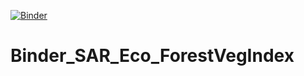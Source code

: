 [![Binder](https://mybinder.org/badge_logo.svg)](https://mybinder.org/v2/gh/ASFBinderRecipes/Binder_SAR_Eco_ForestVegIndex/main?labpath=edX_mRFDIvsNDVI.ipynb)

# Binder_SAR_Eco_ForestVegIndex

